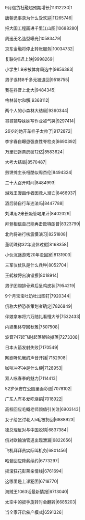 9月信贷社融超预期增长|11312230|1

唐朝诡事录为什么受欢迎|11265746|

把大国工程画进千里江山图|10688280|

周迅无名造型曝光|10583479|

京东金融将停止转账服务|10034732|

复联6推迟上映|9998269|

小学生1.9米被体育局选中|9856383|

男子误转8千多元被退回|9518755|

我在抖音上北大|9484345|

格林普尔和解|9368112|

两个人的小森林大结局|9360344|

哥哥辅导妹妹写作业被气哭|9297414|

26岁的她开车样子太帅了|9172872|

李宇春自曝患强直性脊柱炎|8690392|

万里归途票房破12亿|8583624|

大考大结局|8570487|

煎饼摊主长相酷似周杰伦|8494324|

二十大召开时间|8484993|

游戏王漫画作者因救人溺亡|8466937|

酒后骑自行车违法吗|8447788|

刘洋用2米长吸管喝果汁|8402029|

拜登相信自己能再击败特朗普|8323799|

北约将进行核震慑演习|8251808|

董明珠称32年没休过假|8168358|

小伙沉迷游戏20年没回家|8131903|

三军仪仗队是什么兵种|8052704|

王鹤棣将出演错撩|8018914|

男子团购排骨煮后呈鸡皮状|7954219|

9个月宝宝吐奶吐出图钉|7920344|

俄称大桥恐袭策划者确定|7826849|

伴娘拿麻将六万随礼看懵大爷|7532433|

内娱集体夺回秋雅|7507508|

波音747起飞时起落架轮掉落|7273308|

日本火箭发射失败|7170549|

网剧听见我的声音开播|7152908|

咖啡冲不冲是什么梗|7128953|

双人咏春拳的魅力|7114413|

52岁保安在公园里画彩蛋|7078102|

广东人有多爱吃烧鹅|7018922|

高校回应毛概老师颜值引关注|6903143|

女子给乞讨老人5毛被扔回|6888923|

德总理反对与中国脱钩|6837384|

俄对欧输油管道出现泄漏|6822656|

飞机拜拜员实际叫机务|6801456|

哈登回应降薪续约|6773297|

摇滚狂花彭莱亲情线|6761694|

这哪里是上课犯困|6718770|

海贼王1063话最新情报|6713040|

太空中的扳手旋转时会翻转|6685203|

当全家开启催产模式|6591326|

